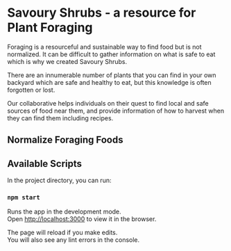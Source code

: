 # Savoury Shrubs - a resource for Plant Foraging

Foraging is a resourceful and sustainable way to find food but is not normalized. It can be difficult to gather information on what is safe to eat which is why we created Savoury Shrubs.

There are an innumerable number of plants that you can find in your own backyard which are safe and healthy to eat, but this knowledge is often forgotten or lost.

Our collaborative helps individuals on their quest to find local and safe sources of food near them, and provide information of how to harvest when they can find them including recipes.

## Normalize Foraging Foods

## Available Scripts

In the project directory, you can run:

### `npm start`

Runs the app in the development mode.\
Open [http://localhost:3000](http://localhost:3000) to view it in the browser.

The page will reload if you make edits.\
You will also see any lint errors in the console.
